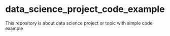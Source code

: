 # data_science_project_code_example
This repository is about data science project or topic with simple code example
